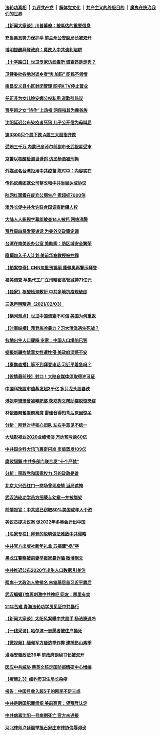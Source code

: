####  [法轮功真相](../../../../basic/blob/master/README.md?t=02050001) &nbsp;|&nbsp; [九评共产党](../../../../9ping.md/blob/master/README.md?t=02050001) &nbsp;|&nbsp; [解体党文化](../../../../jtdwh.md/blob/master/README.md?t=02050001)  &nbsp;|&nbsp; [共产主义的终极目的](../../../../gczydzjmd.md/blob/master/README.md?t=02050001) &nbsp;|&nbsp; [魔鬼在统治我们的世界](../../../../mgztzwmdsj.md/blob/master/README.md?t=02050001) 

#### [【新闻大家谈】川普幕僚：被低估的重要信息](../pages/nsc413/n12733239.md?t=02050001) 

#### [充当黑恶势力保护伞 前兰州公安副局长被双开](../pages/nsc413/n12732795.md?t=02050001) 

#### [博明提醒拜登政府：莫跌入中共谈判陷阱](../pages/nsc413/n12732778.md?t=02050001) 

#### [【十字路口】世卫专家访武毒所 调查还是走秀？](../pages/nsc413/n12731874.md?t=02050001) 

#### [卫健委批各地对返乡者“乱加码” 网民不领情](../pages/nsc413/n12732827.md?t=02050001) 

#### [南昌安义县小区封闭管理 网吧KTV停止营业](../pages/nsc413/n12731760.md?t=02050001) 

#### [任正非为女儿姚安娜公权私用 道歉引热议](../pages/nsc413/n12732715.md?t=02050001) 

#### [贾平凹之女“诗作”上热搜 网民指其为靠爸族](../pages/nsc413/n12732660.md?t=02050001) 

#### [沈阳延迟公布染疫者死讯 儿子公开信为母叫屈](../pages/nsc413/n12732652.md?t=02050001) 

#### [逾3300只个股下跌  A股三大股指齐跌](../pages/nsc413/n12732497.md?t=02050001) 

#### [受贿三千万 内蒙巴彦淖尔前副市长武银星受审](../pages/nsc413/n12732370.md?t=02050001) 

#### [京警以核酸检测当诱饵 访民杨浩被刑拘](../pages/nsc413/n12732582.md?t=02050001) 

#### [外媒点名台湾拒用中共疫苗 陈时中：内容实在](../pages/nsc413/n12732460.md?t=02050001) 

#### [传蚂蚁集团就公司整改和中共当局达成协议](../pages/nsc413/n12732220.md?t=02050001) 


#### [陆网红面霜在废弃公厕生产 汞超标7000倍](../pages/nsc413/n12732226.md?t=02050001) 

#### [澳外长促中共允许联合国调查新疆人权](../pages/nsc413/n12732307.md?t=02050001) 

#### [大陆人人影视字幕组被查14人被抓 网络沸腾](../pages/nsc413/n12732264.md?t=02050001) 

#### [拜登周四将发表讲话 为美外交政策定调](../pages/nsc413/n12732093.md?t=02050001) 

#### [台湾在南美设办公室 美助卿：助区域安全繁荣](../pages/nsc413/n12731876.md?t=02050001) 

#### [隐瞒加入千人计划 美前华裔教授被控罪](../pages/nsc413/n12731729.md?t=02050001) 

#### [【拍案惊奇】CNN忽批贺锦丽 蓬佩奥再警示拜登](../pages/nsc413/n12731871.md?t=02050001) 

#### [被美调查 苹果代工厂立讯精密高管减持71亿元](../pages/nsc413/n12731569.md?t=02050001) 

#### [【独家】核酸检测敷衍 中共多地抗疫现破绽](../pages/nsc413/n12730799.md?t=02050001) 

#### [三退声明精选（2021/02/03）](../pages/nsc413/n12731829.md?t=02050001) 

#### [【横河观点】世卫中国调查不可信 美国为何重返](../pages/nsc413/n12731608.md?t=02050001) 

#### [【时事纵横】拜登施冷暴力？习大清洗遇生死战？](../pages/nsc413/n12731068.md?t=02050001) 

#### [各地出生人口骤降 专家：中国人口塌陷已到](../pages/nsc413/n12730190.md?t=02050001) 

#### [据报新疆拘禁营女性遭性侵 美政府深感不安](../pages/nsc413/n12731556.md?t=02050001) 

#### [【秦鹏直播】等不到拜登电话 习近平着急吗？](../pages/nsc413/n12731466.md?t=02050001) 

#### [【役情最前线】封口！大陆自媒体须取得许可证](../pages/nsc413/n12731345.md?t=02050001) 

#### [中国科技股市值蒸发超3千亿 多只龙头股暴跌](../pages/nsc413/n12731419.md?t=02050001) 

#### [港姐李珊珊曾被嘲肥婆 获郑秀文帮助摆脱惊恐症](../pages/nsc413/n12731335.md?t=02050001) 

#### [林依晨聚餐提前离席 雷佳音得知背后原因惊呆](../pages/nsc413/n12731188.md?t=02050001) 

#### [分析：拜登对华核心团队 左右手意见不统一](../pages/nsc413/n12731372.md?t=02050001) 

#### [大陆影视业2020业绩惨淡 万达预亏逾60亿](../pages/nsc413/n12731301.md?t=02050001) 

#### [中共国企科大讯飞离奇闪崩 市值蒸发109亿](../pages/nsc413/n12731304.md?t=02050001) 

#### [腐败猖獗 中共多部门联合发“十个严禁”](../pages/nsc413/n12731358.md?t=02050001) 

#### [分析：窃取党和国家权力 习的政敌是谁](../pages/nsc413/n12728421.md?t=02050001) 

#### [北京大兴西红门一商场曾现疫情 当局遮掩](../pages/nsc413/n12731268.md?t=02050001) 

#### [武汉法轮功学员方细荣与幼童一并被绑架](../pages/nsc413/n12731155.md?t=02050001) 

#### [前情报官：中共或已窃取80%美国成年人个资](../pages/nsc413/n12728987.md?t=02050001) 

#### [美议员提决议案 促2022年冬奥会迁出中国](../pages/nsc413/n12731176.md?t=02050001) 

#### [【名家专栏】拜登的聪明做法难敌中共侵略](../pages/nsc413/n12730865.md?t=02050001) 

#### [中共官方出版社新年礼盒 五福藏“祸”字](../pages/nsc413/n12731067.md?t=02050001) 

#### [黑龙江警察被前妻举报家暴诈骗 微博删文](../pages/nsc413/n12730987.md?t=02050001) 

#### [中共推迟公布2020年出生人口数据 引关注](../pages/nsc413/n12730925.md?t=02050001) 

#### [两岸十大政治人物排名 朱镕基居首习近平靠后](../pages/nsc413/n12730621.md?t=02050001) 

#### [武汉蝙蝠T恤再刺激中共神经 网友：哪里有卖](../pages/nsc413/n12730986.md?t=02050001) 

#### [21年苦难 青海法轮功学员见证中共暴行](../pages/nsc413/n12728367.md?t=02050001) 

#### [【新闻大家谈】太阳风案曝中共黑手 杨洁篪遇冷](../pages/nsc413/n12730787.md?t=02050001) 

#### [【一线采访】哈尔滨一志愿者被住户捅死](../pages/nsc413/n12730488.md?t=02050001) 

#### [【微视频】缅甸军方疑选举作弊 逮捕昂山素季](../pages/nsc413/n12730640.md?t=02050001) 

#### [浸淫安徽政法36年 前政府副秘书长被双开](../pages/nsc413/n12730317.md?t=02050001) 

#### [因应中共威胁 蔡英文核定国防部情研中心增编](../pages/nsc413/n12730294.md?t=02050001) 

#### [【疫情2.3】纽约市卫生局长染疫](../pages/nsc413/n12730176.md?t=02050001) 

#### [报告：中国月收入超5千的网民不足三成](../pages/nsc413/n12730460.md?t=02050001) 

#### [中共是跨国犯罪组织 美前高官：望拜登认定](../pages/nsc413/n12728825.md?t=02050001) 

#### [中共病毒沈阳一号病例死亡 官方未通报](../pages/nsc413/n12730332.md?t=02050001) 

#### [河北律师卢廷阁举报石家庄市律协侮辱诽谤](../pages/nsc413/n12730318.md?t=02050001) 

